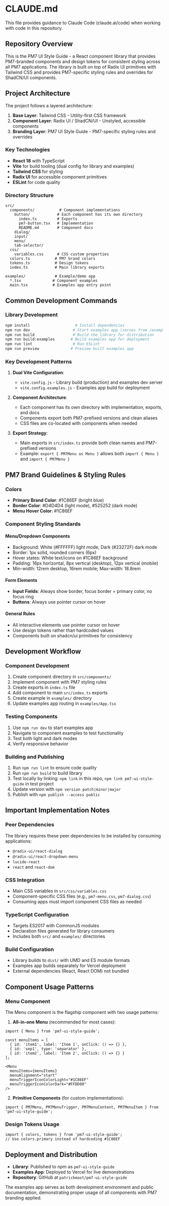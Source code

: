 # CLAUDE.md

This file provides guidance to Claude Code (claude.ai/code) when working with code in this repository.

## Repository Overview

This is the PM7 UI Style Guide - a React component library that provides PM7-branded components and design tokens for consistent styling across all PM7 applications. The library is built on top of Radix UI primitives with Tailwind CSS and provides PM7-specific styling rules and overrides for ShadCN/UI components.

## Project Architecture

The project follows a layered architecture:

1. **Base Layer**: Tailwind CSS - Utility-first CSS framework
2. **Component Layer**: Radix UI / ShadCN/UI - Unstyled, accessible components  
3. **Branding Layer**: PM7 UI Style Guide - PM7-specific styling rules and overrides

### Key Technologies
- **React 18** with TypeScript
- **Vite** for build tooling (dual config for library and examples)
- **Tailwind CSS** for styling
- **Radix UI** for accessible component primitives
- **ESLint** for code quality

### Directory Structure
```
src/
  components/           # Component implementations
    button/            # Each component has its own directory
      index.ts         # Exports
      pm7-button.tsx   # Implementation
      README.md        # Component docs
    dialog/
    input/
    menu/
    tab-selector/
  css/
    variables.css      # CSS custom properties
  colors.ts           # PM7 brand colors
  tokens.ts           # Design tokens
  index.ts            # Main library exports

examples/             # Example/demo app
  *.tsx              # Component examples
  main.tsx           # Examples app entry point
```

## Common Development Commands

### Library Development
```bash
npm install                    # Install dependencies
npm run dev                   # Start examples app (serves from /examples)
npm run build                 # Build the library for distribution
npm run build:examples       # Build examples app for deployment
npm run lint                  # Run ESLint
npm run preview              # Preview built examples app
```

### Key Development Patterns

1. **Dual Vite Configuration**: 
   - `vite.config.js` - Library build (production) and examples dev server
   - `vite.config.examples.js` - Examples app build for deployment

2. **Component Architecture**:
   - Each component has its own directory with implementation, exports, and docs
   - Components export both PM7-prefixed versions and clean aliases
   - CSS files are co-located with components when needed

3. **Export Strategy**:
   - Main exports in `src/index.ts` provide both clean names and PM7-prefixed versions
   - Example: `export { PM7Menu as Menu }` allows both `import { Menu }` and `import { PM7Menu }`

## PM7 Brand Guidelines & Styling Rules

### Colors
- **Primary Brand Color**: #1C86EF (bright blue)
- **Border Color**: #D4D4D4 (light mode), #525252 (dark mode)
- **Menu Hover Color**: #1C86EF

### Component Styling Standards

#### Menu/Dropdown Components
- Background: White (#FFFFFF) light mode, Dark (#23272F) dark mode
- Border: 1px solid, rounded corners (6px)
- Hover states: White text/icons on #1C86EF background
- Padding: 16px horizontal, 8px vertical (desktop), 12px vertical (mobile)
- Min-width: 12rem desktop, 16rem mobile; Max-width: 18.8rem

#### Form Elements
- **Input Fields**: Always show border, focus border = primary color, no focus ring
- **Buttons**: Always use pointer cursor on hover

#### General Rules
- All interactive elements use pointer cursor on hover
- Use design tokens rather than hardcoded values
- Components built on shadcn/ui primitives for consistency

## Development Workflow

### Component Development
1. Create component directory in `src/components/`
2. Implement component with PM7 styling rules
3. Create exports in `index.ts` file
4. Add component to main `src/index.ts` exports
5. Create example in `examples/` directory
6. Update examples app routing in `examples/App.tsx`

### Testing Components
1. Use `npm run dev` to start examples app
2. Navigate to component examples to test functionality
3. Test both light and dark modes
4. Verify responsive behavior

### Building and Publishing
1. Run `npm run lint` to ensure code quality
2. Run `npm run build` to build library
3. Test locally by linking: `npm link` in this repo, `npm link pm7-ui-style-guide` in test project
4. Update version with `npm version patch|minor|major`
5. Publish with `npm publish --access public`

## Important Implementation Notes

### Peer Dependencies
The library requires these peer dependencies to be installed by consuming applications:
- `@radix-ui/react-dialog`
- `@radix-ui/react-dropdown-menu` 
- `lucide-react`
- `react` and `react-dom`

### CSS Integration
- Main CSS variables in `src/css/variables.css`
- Component-specific CSS files (e.g., `pm7-menu.css`, `pm7-dialog.css`)
- Consuming apps must import component CSS files as needed

### TypeScript Configuration
- Targets ES2017 with CommonJS modules
- Declaration files generated for library consumers
- Includes both `src/` and `examples/` directories

### Build Configuration
- Library builds to `dist/` with UMD and ES module formats
- Examples app builds separately for Vercel deployment
- External dependencies (React, React DOM) not bundled

## Component Usage Patterns

### Menu Component
The Menu component is the flagship component with two usage patterns:

1. **All-in-one Menu** (recommended for most cases):
```tsx
import { Menu } from 'pm7-ui-style-guide';

const menuItems = [
  { id: 'item1', label: 'Item 1', onClick: () => {} },
  { id: 'sep1', type: 'separator' },
  { id: 'item2', label: 'Item 2', onClick: () => {} }
];

<Menu 
  menuItems={menuItems}
  menuAlignment="start"
  menuTriggerIconColorLight="#1C86EF"
  menuTriggerIconColorDark="#FFDD00"
/>
```

2. **Primitive Components** (for custom implementations):
```tsx
import { PM7Menu, PM7MenuTrigger, PM7MenuContent, PM7MenuItem } from 'pm7-ui-style-guide';
```

### Design Tokens Usage
```tsx
import { colors, tokens } from 'pm7-ui-style-guide';
// Use colors.primary instead of hardcoding #1C86EF
```

## Deployment and Distribution

- **Library**: Published to npm as `pm7-ui-style-guide`
- **Examples App**: Deployed to Vercel for live demonstrations
- **Repository**: GitHub at `patrickmast/pm7-ui-style-guide`

The examples app serves as both development environment and public documentation, demonstrating proper usage of all components with PM7 branding applied.